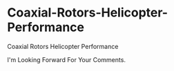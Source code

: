 # Coaxial-Rotors-Helicopter-Performance
Coaxial Rotors Helicopter Performance

I'm Looking Forward For Your Comments.
